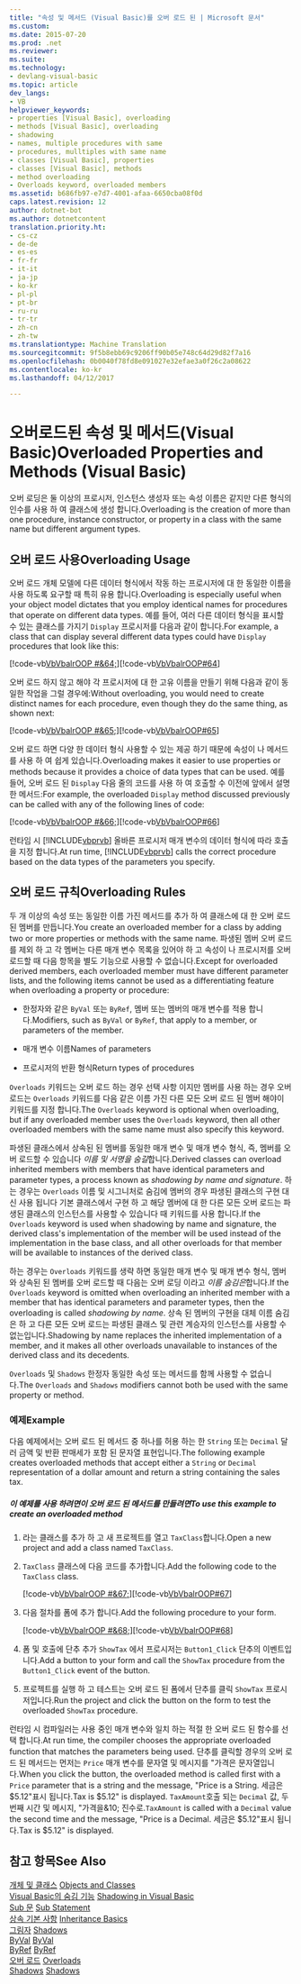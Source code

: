 ```yaml
---
title: "속성 및 메서드 (Visual Basic)를 오버 로드 된 | Microsoft 문서"
ms.custom: 
ms.date: 2015-07-20
ms.prod: .net
ms.reviewer: 
ms.suite: 
ms.technology:
- devlang-visual-basic
ms.topic: article
dev_langs:
- VB
helpviewer_keywords:
- properties [Visual Basic], overloading
- methods [Visual Basic], overloading
- shadowing
- names, multiple procedures with same
- procedures, mulltiples with same name
- classes [Visual Basic], properties
- classes [Visual Basic], methods
- method overloading
- Overloads keyword, overloaded members
ms.assetid: b686fb97-e7d7-4001-afaa-6650cba08f0d
caps.latest.revision: 12
author: dotnet-bot
ms.author: dotnetcontent
translation.priority.ht:
- cs-cz
- de-de
- es-es
- fr-fr
- it-it
- ja-jp
- ko-kr
- pl-pl
- pt-br
- ru-ru
- tr-tr
- zh-cn
- zh-tw
ms.translationtype: Machine Translation
ms.sourcegitcommit: 9f5b8ebb69c9206ff90b05e748c64d29d82f7a16
ms.openlocfilehash: 0b0040f78fd8e091027e32efae3a0f26c2a08622
ms.contentlocale: ko-kr
ms.lasthandoff: 04/12/2017

---
```

# <a name="overloaded-properties-and-methods-visual-basic"></a><span data-ttu-id="8b1f9-102">오버로드된 속성 및 메서드(Visual Basic)</span><span class="sxs-lookup"><span data-stu-id="8b1f9-102">Overloaded Properties and Methods (Visual Basic)</span></span>
<span data-ttu-id="8b1f9-103">오버 로딩은 둘 이상의 프로시저, 인스턴스 생성자 또는 속성 이름은 같지만 다른 형식의 인수를 사용 하 여 클래스에 생성 합니다.</span><span class="sxs-lookup"><span data-stu-id="8b1f9-103">Overloading is the creation of more than one procedure, instance constructor, or property in a class with the same name but different argument types.</span></span>  
  
## <a name="overloading-usage"></a><span data-ttu-id="8b1f9-104">오버 로드 사용</span><span class="sxs-lookup"><span data-stu-id="8b1f9-104">Overloading Usage</span></span>  
 <span data-ttu-id="8b1f9-105">오버 로드 개체 모델에 다른 데이터 형식에서 작동 하는 프로시저에 대 한 동일한 이름을 사용 하도록 요구할 때 특히 유용 합니다.</span><span class="sxs-lookup"><span data-stu-id="8b1f9-105">Overloading is especially useful when your object model dictates that you employ identical names for procedures that operate on different data types.</span></span> <span data-ttu-id="8b1f9-106">예를 들어, 여러 다른 데이터 형식을 표시할 수 있는 클래스를 가지기 `Display` 프로시저를 다음과 같이 합니다.</span><span class="sxs-lookup"><span data-stu-id="8b1f9-106">For example, a class that can display several different data types could have `Display` procedures that look like this:</span></span>  
  
 <span data-ttu-id="8b1f9-107">[!code-vb[VbVbalrOOP #&64;](../../../../visual-basic/misc/codesnippet/VisualBasic/overloaded-properties-and-methods_1.vb)]</span><span class="sxs-lookup"><span data-stu-id="8b1f9-107">[!code-vb[VbVbalrOOP#64](../../../../visual-basic/misc/codesnippet/VisualBasic/overloaded-properties-and-methods_1.vb)]</span></span>  
  
 <span data-ttu-id="8b1f9-108">오버 로드 하지 않고 해야 각 프로시저에 대 한 고유 이름을 만들기 위해 다음과 같이 동일한 작업을 그럴 경우에:</span><span class="sxs-lookup"><span data-stu-id="8b1f9-108">Without overloading, you would need to create distinct names for each procedure, even though they do the same thing, as shown next:</span></span>  
  
 <span data-ttu-id="8b1f9-109">[!code-vb[VbVbalrOOP #&65;](../../../../visual-basic/misc/codesnippet/VisualBasic/overloaded-properties-and-methods_2.vb)]</span><span class="sxs-lookup"><span data-stu-id="8b1f9-109">[!code-vb[VbVbalrOOP#65](../../../../visual-basic/misc/codesnippet/VisualBasic/overloaded-properties-and-methods_2.vb)]</span></span>  
  
 <span data-ttu-id="8b1f9-110">오버 로드 하면 다양 한 데이터 형식 사용할 수 있는 제공 하기 때문에 속성이 나 메서드를 사용 하 여 쉽게 있습니다.</span><span class="sxs-lookup"><span data-stu-id="8b1f9-110">Overloading makes it easier to use properties or methods because it provides a choice of data types that can be used.</span></span> <span data-ttu-id="8b1f9-111">예를 들어, 오버 로드 된 `Display` 다음 줄의 코드를 사용 하 여 호출할 수 이전에 앞에서 설명한 메서드:</span><span class="sxs-lookup"><span data-stu-id="8b1f9-111">For example, the overloaded `Display` method discussed previously can be called with any of the following lines of code:</span></span>  
  
 <span data-ttu-id="8b1f9-112">[!code-vb[VbVbalrOOP #&66;](../../../../visual-basic/misc/codesnippet/VisualBasic/overloaded-properties-and-methods_3.vb)]</span><span class="sxs-lookup"><span data-stu-id="8b1f9-112">[!code-vb[VbVbalrOOP#66](../../../../visual-basic/misc/codesnippet/VisualBasic/overloaded-properties-and-methods_3.vb)]</span></span>  
  
 <span data-ttu-id="8b1f9-113">런타임 시 [!INCLUDE[vbprvb](../../../../csharp/programming-guide/concepts/linq/includes/vbprvb_md.md)] 올바른 프로시저 매개 변수의 데이터 형식에 따라 호출을 지정 합니다.</span><span class="sxs-lookup"><span data-stu-id="8b1f9-113">At run time, [!INCLUDE[vbprvb](../../../../csharp/programming-guide/concepts/linq/includes/vbprvb_md.md)] calls the correct procedure based on the data types of the parameters you specify.</span></span>  
  
## <a name="overloading-rules"></a><span data-ttu-id="8b1f9-114">오버 로드 규칙</span><span class="sxs-lookup"><span data-stu-id="8b1f9-114">Overloading Rules</span></span>  
 <span data-ttu-id="8b1f9-115">두 개 이상의 속성 또는 동일한 이름 가진 메서드를 추가 하 여 클래스에 대 한 오버 로드 된 멤버를 만듭니다.</span><span class="sxs-lookup"><span data-stu-id="8b1f9-115">You create an overloaded member for a class by adding two or more properties or methods with the same name.</span></span> <span data-ttu-id="8b1f9-116">파생된 멤버 오버 로드를 제외 하 고 각 멤버는 다른 매개 변수 목록을 있어야 하 고 속성이 나 프로시저를 오버 로드할 때 다음 항목을 별도 기능으로 사용할 수 없습니다.</span><span class="sxs-lookup"><span data-stu-id="8b1f9-116">Except for overloaded derived members, each overloaded member must have different parameter lists, and the following items cannot be used as a differentiating feature when overloading a property or procedure:</span></span>  
  
-   <span data-ttu-id="8b1f9-117">한정자와 같은 `ByVal` 또는 `ByRef`, 멤버 또는 멤버의 매개 변수를 적용 합니다.</span><span class="sxs-lookup"><span data-stu-id="8b1f9-117">Modifiers, such as `ByVal` or `ByRef`, that apply to a member, or parameters of the member.</span></span>  
  
-   <span data-ttu-id="8b1f9-118">매개 변수 이름</span><span class="sxs-lookup"><span data-stu-id="8b1f9-118">Names of parameters</span></span>  
  
-   <span data-ttu-id="8b1f9-119">프로시저의 반환 형식</span><span class="sxs-lookup"><span data-stu-id="8b1f9-119">Return types of procedures</span></span>  
  
 <span data-ttu-id="8b1f9-120">`Overloads` 키워드는 오버 로드 하는 경우 선택 사항 이지만 멤버를 사용 하는 경우 오버 로드는 `Overloads` 키워드를 다음 같은 이름 가진 다른 모든 오버 로드 된 멤버 해야이 키워드를 지정 합니다.</span><span class="sxs-lookup"><span data-stu-id="8b1f9-120">The `Overloads` keyword is optional when overloading, but if any overloaded member uses the `Overloads` keyword, then all other overloaded members with the same name must also specify this keyword.</span></span>  
  
 <span data-ttu-id="8b1f9-121">파생된 클래스에서 상속된 된 멤버를 동일한 매개 변수 및 매개 변수 형식, 즉, 멤버를 오버 로드할 수 있습니다 *이름 및 서명을 숨길*합니다.</span><span class="sxs-lookup"><span data-stu-id="8b1f9-121">Derived classes can overload inherited members with members that have identical parameters and parameter types, a process known as *shadowing by name and signature*.</span></span> <span data-ttu-id="8b1f9-122">하는 경우는 `Overloads` 이름 및 시그니처로 숨김에 멤버의 경우 파생된 클래스의 구현 대신 사용 됩니다 기본 클래스에서 구현 하 고 해당 멤버에 대 한 다른 모든 오버 로드는 파생된 클래스의 인스턴스를 사용할 수 있습니다 때 키워드를 사용 합니다.</span><span class="sxs-lookup"><span data-stu-id="8b1f9-122">If the `Overloads` keyword is used when shadowing by name and signature, the derived class's implementation of the member will be used instead of the implementation in the base class, and all other overloads for that member will be available to instances of the derived class.</span></span>  
  
 <span data-ttu-id="8b1f9-123">하는 경우는 `Overloads` 키워드를 생략 하면 동일한 매개 변수 및 매개 변수 형식, 멤버와 상속된 된 멤버를 오버 로드할 때 다음는 오버 로딩 이라고 *이름 숨김은*합니다.</span><span class="sxs-lookup"><span data-stu-id="8b1f9-123">If the `Overloads` keyword is omitted when overloading an inherited member with a member that has identical parameters and parameter types, then the overloading is called *shadowing by name*.</span></span> <span data-ttu-id="8b1f9-124">상속 된 멤버의 구현을 대체 이름 숨김은 하 고 다른 모든 오버 로드는 파생된 클래스 및 관련 계승자의 인스턴스를 사용할 수 없는입니다.</span><span class="sxs-lookup"><span data-stu-id="8b1f9-124">Shadowing by name replaces the inherited implementation of a member, and it makes all other overloads unavailable to instances of the derived class and its decedents.</span></span>  
  
 <span data-ttu-id="8b1f9-125">`Overloads` 및 `Shadows` 한정자 동일한 속성 또는 메서드를 함께 사용할 수 없습니다.</span><span class="sxs-lookup"><span data-stu-id="8b1f9-125">The `Overloads` and `Shadows` modifiers cannot both be used with the same property or method.</span></span>  
  
### <a name="example"></a><span data-ttu-id="8b1f9-126">예제</span><span class="sxs-lookup"><span data-stu-id="8b1f9-126">Example</span></span>  
 <span data-ttu-id="8b1f9-127">다음 예제에서는 오버 로드 된 메서드 중 하나를 허용 하는 한 `String` 또는 `Decimal` 달러 금액 및 반환 판매세가 포함 된 문자열 표현입니다.</span><span class="sxs-lookup"><span data-stu-id="8b1f9-127">The following example creates overloaded methods that accept either a `String` or `Decimal` representation of a dollar amount and return a string containing the sales tax.</span></span>  
  
##### <a name="to-use-this-example-to-create-an-overloaded-method"></a><span data-ttu-id="8b1f9-128">이 예제를 사용 하려면이 오버 로드 된 메서드를 만들려면</span><span class="sxs-lookup"><span data-stu-id="8b1f9-128">To use this example to create an overloaded method</span></span>  
  
1.  <span data-ttu-id="8b1f9-129">라는 클래스를 추가 하 고 새 프로젝트를 열고 `TaxClass`합니다.</span><span class="sxs-lookup"><span data-stu-id="8b1f9-129">Open a new project and add a class named `TaxClass`.</span></span>  
  
2.  <span data-ttu-id="8b1f9-130">`TaxClass` 클래스에 다음 코드를 추가합니다.</span><span class="sxs-lookup"><span data-stu-id="8b1f9-130">Add the following code to the `TaxClass` class.</span></span>  
  
     <span data-ttu-id="8b1f9-131">[!code-vb[VbVbalrOOP #&67;](../../../../visual-basic/misc/codesnippet/VisualBasic/overloaded-properties-and-methods_4.vb)]</span><span class="sxs-lookup"><span data-stu-id="8b1f9-131">[!code-vb[VbVbalrOOP#67](../../../../visual-basic/misc/codesnippet/VisualBasic/overloaded-properties-and-methods_4.vb)]</span></span>  
  
3.  <span data-ttu-id="8b1f9-132">다음 절차를 폼에 추가 합니다.</span><span class="sxs-lookup"><span data-stu-id="8b1f9-132">Add the following procedure to your form.</span></span>  
  
     <span data-ttu-id="8b1f9-133">[!code-vb[VbVbalrOOP #&68;](../../../../visual-basic/misc/codesnippet/VisualBasic/overloaded-properties-and-methods_5.vb)]</span><span class="sxs-lookup"><span data-stu-id="8b1f9-133">[!code-vb[VbVbalrOOP#68](../../../../visual-basic/misc/codesnippet/VisualBasic/overloaded-properties-and-methods_5.vb)]</span></span>  
  
4.  <span data-ttu-id="8b1f9-134">폼 및 호출에 단추 추가 `ShowTax` 에서 프로시저는 `Button1_Click` 단추의 이벤트입니다.</span><span class="sxs-lookup"><span data-stu-id="8b1f9-134">Add a button to your form and call the `ShowTax` procedure from the `Button1_Click` event of the button.</span></span>  
  
5.  <span data-ttu-id="8b1f9-135">프로젝트를 실행 하 고 테스트는 오버 로드 된 폼에서 단추를 클릭 `ShowTax` 프로시저입니다.</span><span class="sxs-lookup"><span data-stu-id="8b1f9-135">Run the project and click the button on the form to test the overloaded `ShowTax` procedure.</span></span>  
  
 <span data-ttu-id="8b1f9-136">런타임 시 컴파일러는 사용 중인 매개 변수와 일치 하는 적절 한 오버 로드 된 함수를 선택 합니다.</span><span class="sxs-lookup"><span data-stu-id="8b1f9-136">At run time, the compiler chooses the appropriate overloaded function that matches the parameters being used.</span></span> <span data-ttu-id="8b1f9-137">단추를 클릭할 경우의 오버 로드 된 메서드는 먼저는 `Price` 매개 변수를 문자열 및 메시지를 "가격은 문자열입니다.</span><span class="sxs-lookup"><span data-stu-id="8b1f9-137">When you click the button, the overloaded method is called first with a `Price` parameter that is a string and the message, "Price is a String.</span></span> <span data-ttu-id="8b1f9-138">세금은 $5.12"표시 됩니다.</span><span class="sxs-lookup"><span data-stu-id="8b1f9-138">Tax is $5.12" is displayed.</span></span> <span data-ttu-id="8b1f9-139">`TaxAmount`호출 되는 `Decimal` 값, 두 번째 시간 및 메시지, "가격을&10; 진수로.</span><span class="sxs-lookup"><span data-stu-id="8b1f9-139">`TaxAmount` is called with a `Decimal` value the second time and the message, "Price is a Decimal.</span></span> <span data-ttu-id="8b1f9-140">세금은 $5.12"표시 됩니다.</span><span class="sxs-lookup"><span data-stu-id="8b1f9-140">Tax is $5.12" is displayed.</span></span>  
  
## <a name="see-also"></a><span data-ttu-id="8b1f9-141">참고 항목</span><span class="sxs-lookup"><span data-stu-id="8b1f9-141">See Also</span></span>  
 <span data-ttu-id="8b1f9-142">[개체 및 클래스](../../../../visual-basic/programming-guide/language-features/objects-and-classes/index.md) </span><span class="sxs-lookup"><span data-stu-id="8b1f9-142">[Objects and Classes](../../../../visual-basic/programming-guide/language-features/objects-and-classes/index.md) </span></span>  
<span data-ttu-id="8b1f9-143"> [Visual Basic의 숨김 기능](../../../../visual-basic/programming-guide/language-features/declared-elements/shadowing.md) </span><span class="sxs-lookup"><span data-stu-id="8b1f9-143"> [Shadowing in Visual Basic](../../../../visual-basic/programming-guide/language-features/declared-elements/shadowing.md) </span></span>  
<span data-ttu-id="8b1f9-144"> [Sub 문](../../../../visual-basic/language-reference/statements/sub-statement.md) </span><span class="sxs-lookup"><span data-stu-id="8b1f9-144"> [Sub Statement](../../../../visual-basic/language-reference/statements/sub-statement.md) </span></span>  
<span data-ttu-id="8b1f9-145"> [상속 기본 사항](../../../../visual-basic/programming-guide/language-features/objects-and-classes/inheritance-basics.md) </span><span class="sxs-lookup"><span data-stu-id="8b1f9-145"> [Inheritance Basics](../../../../visual-basic/programming-guide/language-features/objects-and-classes/inheritance-basics.md) </span></span>  
<span data-ttu-id="8b1f9-146"> [그림자](../../../../visual-basic/language-reference/modifiers/shadows.md) </span><span class="sxs-lookup"><span data-stu-id="8b1f9-146"> [Shadows](../../../../visual-basic/language-reference/modifiers/shadows.md) </span></span>  
<span data-ttu-id="8b1f9-147"> [ByVal](../../../../visual-basic/language-reference/modifiers/byval.md) </span><span class="sxs-lookup"><span data-stu-id="8b1f9-147"> [ByVal](../../../../visual-basic/language-reference/modifiers/byval.md) </span></span>  
<span data-ttu-id="8b1f9-148"> [ByRef](../../../../visual-basic/language-reference/modifiers/byref.md) </span><span class="sxs-lookup"><span data-stu-id="8b1f9-148"> [ByRef](../../../../visual-basic/language-reference/modifiers/byref.md) </span></span>  
<span data-ttu-id="8b1f9-149"> [오버 로드](../../../../visual-basic/language-reference/modifiers/overloads.md) </span><span class="sxs-lookup"><span data-stu-id="8b1f9-149"> [Overloads](../../../../visual-basic/language-reference/modifiers/overloads.md) </span></span>  
<span data-ttu-id="8b1f9-150"> [Shadows](../../../../visual-basic/language-reference/modifiers/shadows.md)</span><span class="sxs-lookup"><span data-stu-id="8b1f9-150"> [Shadows](../../../../visual-basic/language-reference/modifiers/shadows.md)</span></span>
